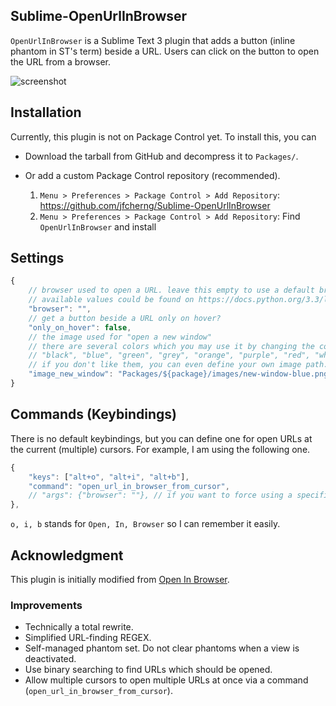 ## Sublime-OpenUrlInBrowser

`OpenUrlInBrowser` is a Sublime Text 3 plugin that adds a button (inline phantom in ST's term)
beside a URL. Users can click on the button to open the URL from a browser.

![screenshot](https://raw.githubusercontent.com/jfcherng/Sublime-OpenUrlInBrowser/master/screenshot.png)


## Installation

Currently, this plugin is not on Package Control yet. To install this, you can

- Download the tarball from GitHub and decompress it to `Packages/`.
- Or add a custom Package Control repository (recommended).

  1. `Menu > Preferences > Package Control > Add Repository`:
     https://github.com/jfcherng/Sublime-OpenUrlInBrowser
  1. `Menu > Preferences > Package Control > Add Repository`: 
     Find `OpenUrlInBrowser` and install


## Settings

```javascript
{
    // browser used to open a URL. leave this empty to use a default browser.
    // available values could be found on https://docs.python.org/3.3/library/webbrowser.html#webbrowser.get
    "browser": "",
    // get a button beside a URL only on hover?
    "only_on_hover": false,
    // the image used for "open a new window"
    // there are several colors which you may use it by changing the color in the filename
    // "black", "blue", "green", "grey", "orange", "purple", "red", "white", "yellow"
    // if you don't like them, you can even define your own image path.
    "image_new_window": "Packages/${package}/images/new-window-blue.png",
}
```


## Commands (Keybindings)

There is no default keybindings, but you can define one for open URLs at
the current (multiple) cursors. For example, I am using the following one.

```javascript
{ 
    "keys": ["alt+o", "alt+i", "alt+b"],
    "command": "open_url_in_browser_from_cursor",
    // "args": {"browser": ""}, // if you want to force using a specific browser
},
```

`o, i, b` stands for `Open, In, Browser` so I can remember it easily.


## Acknowledgment

This plugin is initially modified from [Open In Browser](https://packagecontrol.io/packages/Open%20In%20Browser).


### Improvements

- Technically a total rewrite.
- Simplified URL-finding REGEX.
- Self-managed phantom set. Do not clear phantoms when a view is deactivated.
- Use binary searching to find URLs which should be opened.
- Allow multiple cursors to open multiple URLs at once via a command (`open_url_in_browser_from_cursor`).
